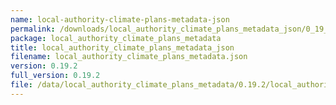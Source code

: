 ```yaml
---
name: local-authority-climate-plans-metadata-json
permalink: /downloads/local_authority_climate_plans_metadata_json/0_19_2
package: local_authority_climate_plans_metadata
title: local_authority_climate_plans_metadata_json
filename: local_authority_climate_plans_metadata.json
version: 0.19.2
full_version: 0.19.2
file: /data/local_authority_climate_plans_metadata/0.19.2/local_authority_climate_plans_metadata.json
---
```


